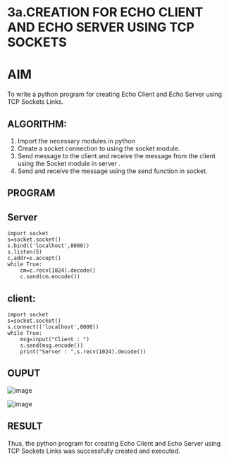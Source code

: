 # 3a.CREATION FOR ECHO CLIENT AND ECHO SERVER USING TCP SOCKETS
# AIM
To write a python program for creating Echo Client and Echo Server using TCP
Sockets Links.
## ALGORITHM:
1. Import the necessary modules in python
2. Create a socket connection to using the socket module.
3. Send message to the client and receive the message from the client using the Socket module in
 server .
4. Send and receive the message using the send function in socket.
## PROGRAM
## Server
```
import socket
s=socket.socket()
s.bind(('localhost',8000))
s.listen(5)
c,addr=s.accept()
while True:
    cm=c.recv(1024).decode()
    c.send(cm.encode())
```
## client:
```
import socket
s=socket.socket()
s.connect(('localhost',8000))
while True:
    msg=input("Client : ")
    s.send(msg.encode())
    print("Server : ",s.recv(1024).decode())
```
## OUPUT
![image](https://github.com/user-attachments/assets/119a0816-7868-437f-985f-2e632cccfcab)

![image](https://github.com/user-attachments/assets/09e25564-b4bb-4b2a-8339-97bc81a84aa7)

## RESULT
Thus, the python program for creating Echo Client and Echo Server using TCP Sockets Links 
was successfully created and executed.

